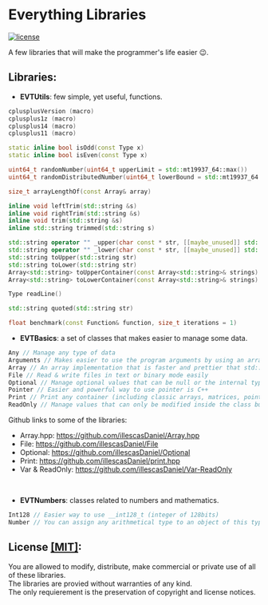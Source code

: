 # Everything Libraries

[![license](https://img.shields.io/github/license/mashape/apistatus.svg?maxAge=2592000)](https://github.com/illescasDaniel/EverythingLibs/blob/master/LICENCE)

A few libraries that will make the programmer's life easier 😉.

Libraries:
----------

- **EVTUtils**: few simple, yet useful, functions.

```c++
cplusplusVersion (macro)
cplusplus1z (macro)
cplusplus14 (macro)
cplusplus11 (macro)

static inline bool isOdd(const Type x)
static inline bool isEven(const Type x)

uint64_t randomNumber(uint64_t upperLimit = std::mt19937_64::max())
uint64_t randomDistributedNumber(uint64_t lowerBound = std::mt19937_64::min(), uint64_t upperBound = std::mt19937_64::max())

size_t arrayLengthOf(const Array& array)

inline void leftTrim(std::string &s)
inline void rightTrim(std::string &s)
inline void trim(std::string &s)
inline std::string trimmed(std::string s)

std::string operator "" _upper(char const * str, [[maybe_unused]] std::size_t size)
std::string operator "" _lower(char const * str, [[maybe_unused]] std::size_t size)
std::string toUpper(std::string str)
std::string toLower(std::string str)
Array<std::string> toUpperContainer(const Array<std::string>& strings)
Array<std::string> toLowerContainer(const Array<std::string>& strings)

Type readLine()

std::string quoted(std::string str)

float benchmark(const Function& function, size_t iterations = 1)
```

- **EVTBasics**: a set of classes that makes easier to manage some data.

```c++
Any // Manage any type of data
Arguments // Makes easier to use the program arguments by using an array
Array // An array implementation that is faster and prettier that std::vector
File // Read & write files in text or binary mode easily
Optional // Manage optional values that can be null or the internal type
Pointer // Easier and powerful way to use pointer is C++
Print // Print any container (including classic arrays, matrices, pointer arrays...)
ReadOnly // Manage values that can only be modified inside the class but can be accesed outside of it
```

Github links to some of the libraries:
- Array.hpp: https://github.com/illescasDaniel/Array.hpp
- File: https://github.com/illescasDaniel/File
- Optional: https://github.com/illescasDaniel/Optional
- Print: https://github.com/illescasDaniel/print.hpp
- Var & ReadOnly: https://github.com/illescasDaniel/Var-ReadOnly
<br>

- **EVTNumbers**: classes related to numbers and mathematics.

```c++
Int128 // Easier way to use __int128_t (integer of 128bits)
Number // You can assign any arithmetical type to an object of this type
```

License [[MIT]](https://github.com/illescasDaniel/EverythingLibs/blob/master/LICENCE):
----------

You are allowed to modify, distribute, make commercial or private use of all of these libraries.<br>
The libraries are provied without warranties of any kind.<br>
The only requierement is the preservation of copyright and license notices.<br>
